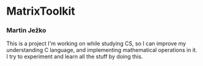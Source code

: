 # MatrixToolkit
### Martin Ježko

This is a project I'm working on while studying CS, so I can improve
my understanding C language, and implementing mathematical operations
in it. I try to experiment and learn all the stuff by doing this.

